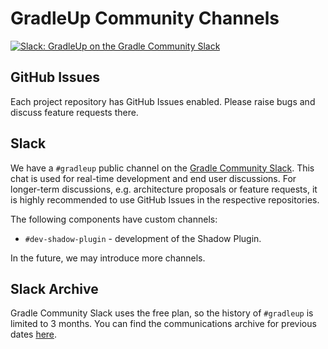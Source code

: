 # GradleUp Community Channels

[![Slack: GradleUp on the Gradle Community Slack](https://img.shields.io/badge/Slack-%23gradleup-brightgreen?style=flat&logo=slack)](./#slack)

## GitHub Issues

Each project repository has GitHub Issues enabled.
Please raise bugs and discuss feature requests there.

## Slack

We have a `#gradleup` public channel on the
[Gradle Community Slack](https://community.gradle.org/contributing/community-slack/).
This chat is used for real-time development and end user discussions.
For longer-term discussions, e.g. architecture proposals or feature requests,
it is highly recommended to use GitHub Issues in the respective repositories.

The following components have custom channels:

- `#dev-shadow-plugin` - development of the Shadow Plugin.

In the future, we may introduce more channels.

## Slack Archive

Gradle Community Slack uses the free plan,
so the history of `#gradleup` is limited to 3 months.
You can find the communications archive for previous dates
[here](https://www.linen.dev/s/gradle-community/c/gradleup).
